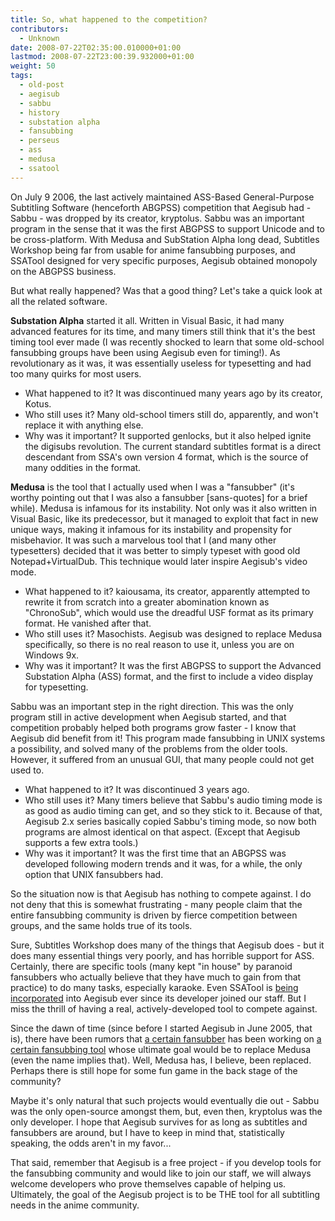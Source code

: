 ```yaml
---
title: So, what happened to the competition?
contributors:
  - Unknown
date: 2008-07-22T02:35:00.010000+01:00
lastmod: 2008-07-22T23:00:39.932000+01:00
weight: 50
tags:
  - old-post
  - aegisub
  - sabbu
  - history
  - substation alpha
  - fansubbing
  - perseus
  - ass
  - medusa
  - ssatool
---
```


On July 9 2006, the last actively maintained ASS-Based General-Purpose Subtitling Software (henceforth ABGPSS) competition that Aegisub had - Sabbu - was dropped by its creator, kryptolus. Sabbu was an important program in the sense that it was the first ABGPSS to support Unicode and to be cross-platform. With Medusa and SubStation Alpha long dead, Subtitles Workshop being far from usable for anime fansubbing purposes, and SSATool designed for very specific purposes, Aegisub obtained monopoly on the ABGPSS business.

But what really happened? Was that a good thing? Let's take a quick look at all the related software.

**Substation Alpha** started it all. Written in Visual Basic, it had many advanced features for its time, and many timers still think that it's the best timing tool ever made (I was recently shocked to learn that some old-school fansubbing groups have been using Aegisub even for timing!). As revolutionary as it was, it was essentially useless for typesetting and had too many quirks for most users.

- What happened to it? It was discontinued many years ago by its creator, Kotus.
- Who still uses it? Many old-school timers still do, apparently, and won't replace it with anything else.
- Why was it important? It supported genlocks, but it also helped ignite the digisubs revolution. The current standard subtitles format is a direct descendant from SSA's own version 4 format, which is the source of many oddities in the format.

**Medusa** is the tool that I actually used when I was a "fansubber" (it's worthy pointing out that I was also a fansubber \[sans-quotes\] for a brief while). Medusa is infamous for its instability. Not only was it also written in Visual Basic, like its predecessor, but it managed to exploit that fact in new unique ways, making it infamous for its instability and propensity for misbehavior. It was such a marvelous tool that I (and many other typesetters) decided that it was better to simply typeset with good old Notepad+VirtualDub. This technique would later inspire Aegisub's video mode.

- What happened to it? kaiousama, its creator, apparently attempted to rewrite it from scratch into a greater abomination known as "ChronoSub", which would use the dreadful USF format as its primary format. He vanished after that.
- Who still uses it? Masochists. Aegisub was designed to replace Medusa specifically, so there is no real reason to use it, unless you are on Windows 9x.
- Why was it important? It was the first ABGPSS to support the Advanced Substation Alpha (ASS) format, and the first to include a video display for typesetting.

Sabbu was an important step in the right direction. This was the only program still in active development when Aegisub started, and that competition probably helped both programs grow faster - I know that Aegisub did benefit from it! This program made fansubbing in UNIX systems a possibility, and solved many of the problems from the older tools. However, it suffered from an unusual GUI, that many people could not get used to.

- What happened to it? It was discontinued 3 years ago.
- Who still uses it? Many timers believe that Sabbu's audio timing mode is as good as audio timing can get, and so they stick to it. Because of that, Aegisub 2.x series basically copied Sabbu's timing mode, so now both programs are almost identical on that aspect. (Except that Aegisub supports a few extra tools.)
- Why was it important? It was the first time that an ABGPSS was developed following modern trends and it was, for a while, the only option that UNIX fansubbers had.

So the situation now is that Aegisub has nothing to compete against. I do not deny that this is somewhat frustrating - many people claim that the entire fansubbing community is driven by fierce competition between groups, and the same holds true of its tools.

Sure, Subtitles Workshop does many of the things that Aegisub does - but it does many essential things very poorly, and has horrible support for ASS. Certainly, there are specific tools (many kept "in house" by paranoid fansubbers who actually believe that they have much to gain from that practice) to do many tasks, especially karaoke. Even SSATool is [being incorporated](/docs/3.2/kanji_timer/) into Aegisub ever since its developer joined our staff. But I miss the thrill of having a real, actively-developed tool to compete against.

Since the dawn of time (since before I started Aegisub in June 2005, that is), there have been rumors that [a certain fansubber](http://www.draders.com/) has been working on [a certain fansubbing tool](http://perseus.draders.com/) whose ultimate goal would be to replace Medusa (even the name implies that). Well, Medusa has, I believe, been replaced. Perhaps there is still hope for some fun game in the back stage of the community?

Maybe it's only natural that such projects would eventually die out - Sabbu was the only open-source amongst them, but, even then, kryptolus was the only developer. I hope that Aegisub survives for as long as subtitles and fansubbers are around, but I have to keep in mind that, statistically speaking, the odds aren't in my favor...

That said, remember that Aegisub is a free project - if you develop tools for the fansubbing community and would like to join our staff, we will always welcome developers who prove themselves capable of helping us. Ultimately, the goal of the Aegisub project is to be THE tool for all subtitling needs in the anime community.
